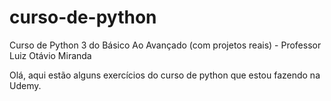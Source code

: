# curso-de-python

Curso de Python 3 do Básico Ao Avançado (com projetos reais) - Professor Luiz Otávio Miranda

Olá, aqui estão alguns exercícios do curso de python que estou fazendo na Udemy.


